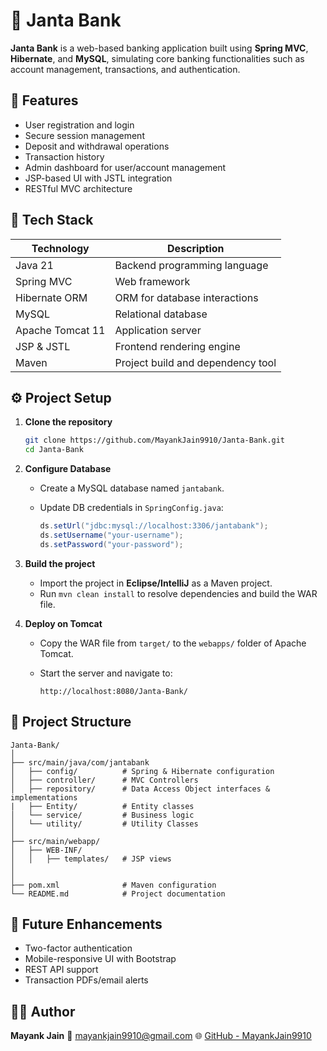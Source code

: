 # 🏦 Janta Bank

**Janta Bank** is a web-based banking application built using **Spring MVC**, **Hibernate**, and **MySQL**, simulating core banking functionalities such as account management, transactions, and authentication.

## 📌 Features

* User registration and login
* Secure session management
* Deposit and withdrawal operations
* Transaction history
* Admin dashboard for user/account management
* JSP-based UI with JSTL integration
* RESTful MVC architecture

## 🧰 Tech Stack

| Technology       | Description                       |
| ---------------- | --------------------------------- |
| Java 21          | Backend programming language      |
| Spring MVC       | Web framework                     |
| Hibernate ORM    | ORM for database interactions     |
| MySQL            | Relational database               |
| Apache Tomcat 11 | Application server                |
| JSP & JSTL       | Frontend rendering engine         |
| Maven            | Project build and dependency tool |

## ⚙️ Project Setup

1. **Clone the repository**

   ```bash
   git clone https://github.com/MayankJain9910/Janta-Bank.git
   cd Janta-Bank
   ```

2. **Configure Database**

   * Create a MySQL database named `jantabank`.
   * Update DB credentials in `SpringConfig.java`:

     ```java
     ds.setUrl("jdbc:mysql://localhost:3306/jantabank");
     ds.setUsername("your-username");
     ds.setPassword("your-password");
     ```

3. **Build the project**

   * Import the project in **Eclipse/IntelliJ** as a Maven project.
   * Run `mvn clean install` to resolve dependencies and build the WAR file.

4. **Deploy on Tomcat**

   * Copy the WAR file from `target/` to the `webapps/` folder of Apache Tomcat.
   * Start the server and navigate to:

     ```
     http://localhost:8080/Janta-Bank/
     ```

## 📂 Project Structure

```
Janta-Bank/
│
├── src/main/java/com/jantabank
│   ├── config/          # Spring & Hibernate configuration
│   ├── controller/      # MVC Controllers
│   ├── repository/      # Data Access Object interfaces & implementations
|   ├── Entity/          # Entity classes
│   └── service/         # Business logic
│   └── utility/         # Utility Classes
│
├── src/main/webapp/
│   ├── WEB-INF/
│   │   ├── templates/   # JSP views
│
│
├── pom.xml              # Maven configuration
└── README.md            # Project documentation
```

## 🧪 Future Enhancements

* Two-factor authentication
* Mobile-responsive UI with Bootstrap
* REST API support
* Transaction PDFs/email alerts

## 🙇‍♂️ Author

**Mayank Jain**
📧 [mayankjain9910@gmail.com](mailto:mayankjain9910@gmail.com)
🌐 [GitHub - MayankJain9910](https://github.com/MayankJain9910)
